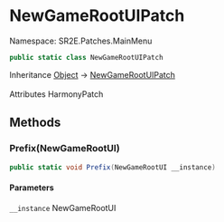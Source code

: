 # NewGameRootUIPatch

Namespace: SR2E.Patches.MainMenu

```csharp
public static class NewGameRootUIPatch
```

Inheritance [Object](https://docs.microsoft.com/en-us/dotnet/api/system.object) → [NewGameRootUIPatch](/docs/dev/api/sr2e/patches/mainmenu/newgamerootuipatch)<br></br>
Attributes HarmonyPatch

## Methods

### **Prefix(NewGameRootUI)**

```csharp
public static void Prefix(NewGameRootUI __instance)
```

#### Parameters

`__instance` NewGameRootUI<br></br>
